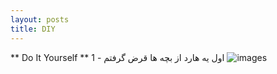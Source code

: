 ```yaml
---
layout: posts
title: DIY
---
```


** Do It Yourself **
1 - اول یه هارد از بچه ها قرض گرفتم
![images](https://raw.githubusercontent.com/Mahmoud2560/mahmoud2560.github.io/master/_posts/20191118_203449.jpg)